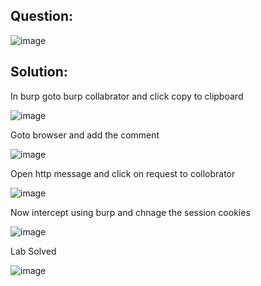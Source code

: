 ## Question:

![image](https://github.com/Nifalnasar/Portswigger-Labs/assets/141356053/67164114-dfa3-4cce-9eb6-e2939e85159a)

## Solution:

In burp goto burp collabrator and click copy to clipboard

![image](https://github.com/Nifalnasar/Portswigger-Labs/assets/141356053/25188ecd-8574-470f-a64d-bd236c1e575e)

Goto browser and add the comment

![image](https://github.com/Nifalnasar/Portswigger-Labs/assets/141356053/3251d506-e127-4c2c-a044-37acecf9b0a9)

Open http message and click on request to collobrator

![image](https://github.com/Nifalnasar/Portswigger-Labs/assets/141356053/d9e503b7-abae-4c56-849e-63d380455e73)

Now intercept using burp and chnage the session cookies

![image](https://github.com/Nifalnasar/Portswigger-Labs/assets/141356053/9ae1215b-bb11-4bd4-a634-0f882f67c3d9)

Lab Solved

![image](https://github.com/Nifalnasar/Portswigger-Labs/assets/141356053/aea10526-021e-4d16-ad0c-921dc2cb33a5)


